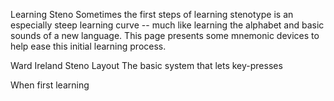 Learning Steno
Sometimes the first steps of learning stenotype is an especially steep learning curve -- much like learning the alphabet and basic sounds of a new language. This page presents some mnemonic devices to help ease this initial learning process.

Ward Ireland Steno Layout
The basic system that lets key-presses 

When first learning 